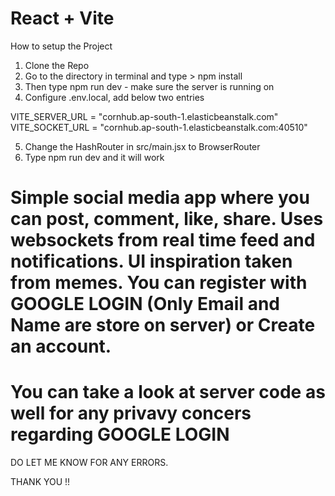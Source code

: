 # React + Vite

How to setup the Project

1. Clone the Repo
2. Go to the directory in terminal and type > npm install
3. Then type npm run dev - make sure the server is running on
4. Configure .env.local, add below two entries

VITE_SERVER_URL = "cornhub.ap-south-1.elasticbeanstalk.com"
VITE_SOCKET_URL = "cornhub.ap-south-1.elasticbeanstalk.com:40510"

5. Change the HashRouter in src/main.jsx to BrowserRouter
6. Type npm run dev and it will work

# Simple social media app where you can post, comment, like, share. Uses websockets from real time feed and notifications. UI inspiration taken from memes. You can register with GOOGLE LOGIN (Only Email and Name are store on server) or Create an account.

# You can take a look at server code as well for any privavy concers regarding GOOGLE LOGIN

DO LET ME KNOW FOR ANY ERRORS.

THANK YOU !!
